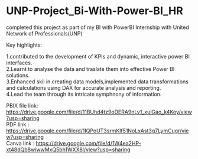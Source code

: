 # UNP-Project_Bi-With-Power-BI_HR

completed this project as part of my BI with PowerBI Internship with United Network of Professionals(UNP)

Key highlights:

1.contributed to the development of KPIs and dynamic, interactive power BI interfaces.           
2.Learnt to analyse the data and traslate them into effective Power BI solutions.                      
3.Enhanced skil in creating data models,implemented data transformations and calculations using DAX for accurate analysis and reporting.       
4.Lead the team through its intricate symphnony of information.           

PBIX file link: https://drive.google.com/file/d/11BUhd4tz9oDERA9nLv1_xulGao_k4Koy/view?usp=sharing                
PDF link : https://drive.google.com/file/d/1IQPoUT3srmKlf51NoLxAst3g7LymCugr/view?usp=sharing                       
Canva link : https://drive.google.com/file/d/1W4ea2HP-xt48dQb8wiwwMxQ5bh1WXX8l/view?usp=sharing      

